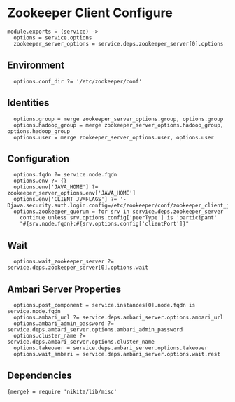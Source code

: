 
# Zookeeper Client Configure

    module.exports = (service) ->
      options = service.options
      zookeeper_server_options = service.deps.zookeeper_server[0].options

## Environment

      options.conf_dir ?= '/etc/zookeeper/conf'

## Identities

      options.group = merge zookeeper_server_options.group, options.group
      options.hadoop_group = merge zookeeper_server_options.hadoop_group, options.hadoop_group
      options.user = merge zookeeper_server_options.user, options.user

## Configuration

      options.fqdn ?= service.node.fqdn
      options.env ?= {}
      options.env['JAVA_HOME'] ?= zookeeper_server_options.env['JAVA_HOME']
      options.env['CLIENT_JVMFLAGS'] ?= '-Djava.security.auth.login.config=/etc/zookeeper/conf/zookeeper_client_jaas.conf'
      options.zookeeper_quorum = for srv in service.deps.zookeeper_server
        continue unless srv.options.config['peerType'] is 'participant'
        "#{srv.node.fqdn}:#{srv.options.config['clientPort']}"

## Wait
      
      options.wait_zookeeper_server ?= service.deps.zookeeper_server[0].options.wait

## Ambari Server Properties

      options.post_component = service.instances[0].node.fqdn is service.node.fqdn
      options.ambari_url ?= service.deps.ambari_server.options.ambari_url
      options.ambari_admin_password ?= service.deps.ambari_server.options.ambari_admin_password
      options.cluster_name ?= service.deps.ambari_server.options.cluster_name
      options.takeover = service.deps.ambari_server.options.takeover
      options.wait_ambari = service.deps.ambari_server.options.wait.rest

## Dependencies

    {merge} = require 'nikita/lib/misc'
